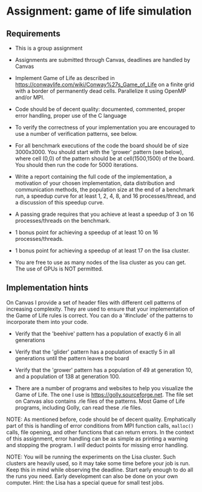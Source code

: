 # Assignment: game of life simulation

## Requirements

- This is a group assignment

- Assignments are submitted through Canvas, deadlines are handled by Canvas

- Implement Game of Life as described in  https://conwaylife.com/wiki/Conway%27s_Game_of_Life
on a finite grid with a border of permanently dead cells. Parallelize it using OpenMP and/or MPI.


- Code should be of decent quality: documented, commented, proper error handling,
  proper use of the C language

- To verify the correctness of your implementation you are encouraged to use
a number of verification patterns, see below.

- For all benchmark executions of the code the board should be of size 3000x3000. You should start
with the 'grower' pattern (see below), where cell (0,0) of the pattern should be at cell(1500,1500)
of the board. You should then run the code for 5000 iterations.

- Write a report containing the full code of the implementation, a motivation
  of your chosen implementation, data distribution and communication methods, the population
  size at the end of a benchmark run, a speedup curve for
  at least 1, 2, 4, 8, and 16 processes/thread, and a discussion of this speedup curve.

- A passing grade requires that you achieve at least a speedup of 3 on 16
  processes/threads on the benchmark.

- 1 bonus point for achieving a speedup of at least 10 on 16 processes/threads.

- 1 bonus point for achieving a speedup of at least 17 on the lisa cluster.

- You are free to use as many nodes of the lisa cluster as you can get. The use
  of GPUs is NOT permitted.

## Implementation hints

On Canvas I provide a set of header files with different cell patterns of increasing complexity.
They are used to ensure that your implementation of the Game of Life rules is correct.
You can do a '#include' of the patterns to incorporate them into your code.

- Verify that the 'beehive' pattern has a population of exactly 6 in all generations

- Verify that the 'glider' pattern has a population of exactly 5 in all generations until
the pattern leaves the board

- Verify that the 'grower' pattern has a population of 49 at generation 10, and a population
of 138 at generation 100.

- There are a number of programs and websites to help you visualize the Game of Life. The one I
use is https://golly.sourceforge.net. The file set on Canvas also contains .rle files of
the patterns. Most Game of Life programs, including Golly, can read these .rle files.

NOTE: As mentioned before, code should be of decent quality. Emphatically part of this
is handling of error conditions from MPI function calls, `malloc()` calls,
file opening, and other functions that can return errors.
In the context of this assignment, error handling can be as simple as
printing a warning and stopping the program. I _will_ deduct points
for missing error handling. 

NOTE: You will be running the experiments on the Lisa cluster. Such clusters are heavily used,
so it may take some time before your job is run. Keep this in mind while observing
the deadline. Start early enough to do all the runs you need. Early development can also be
done on your own computer. Hint: the Lisa has a special queue for small test jobs.
